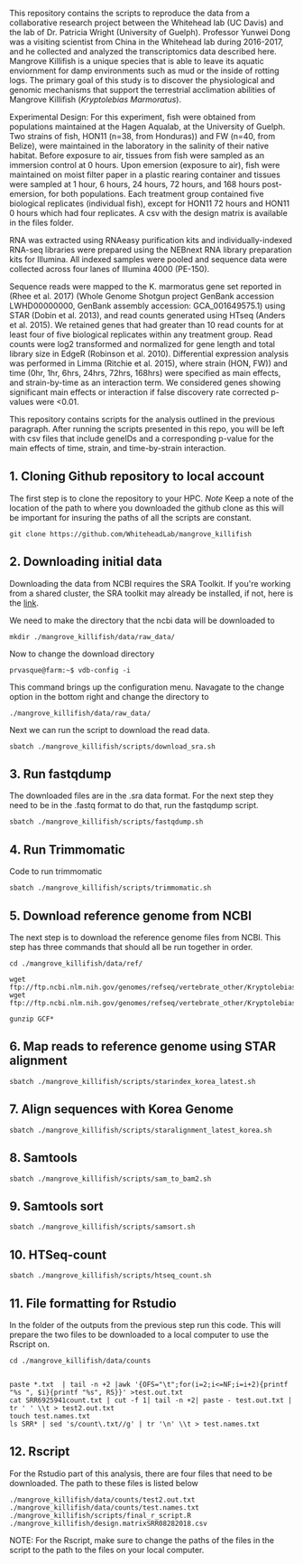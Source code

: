 This repository contains the scripts to reproduce the data from a collaborative research project between the Whitehead lab (UC Davis) and the lab of Dr. Patricia Wright (University of Guelph). Professor Yunwei Dong was a visiting scientist from China in the Whitehead lab during 2016-2017, and he collected and analyzed the transcriptomics data described here. Mangrove Killifish is a unique species that is able to leave its aquatic enviornment for damp environments such as mud or the inside of rotting logs. The primary goal of this study is to discover the physiological and genomic mechanisms that support the terrestrial acclimation abilities of Mangrove Killifish (_Kryptolebias Marmoratus_).

Experimental Design: For this experiment, fish were obtained from populations maintained at the Hagen Aqualab, at the University of Guelph. Two strains of fish, HON11 (n=38, from Honduras)) and FW (n=40, from Belize), were maintained in the laboratory in the salinity of their native habitat. Before exposure to air, tissues from fish were sampled as an immersion control at 0 hours. Upon emersion (exposure to air), fish were maintained on moist filter paper in a plastic rearing container and tissues were sampled at 1 hour, 6 hours, 24 hours, 72 hours, and 168 hours post-emersion, for both populations. Each treatment group contained five biological replicates (individual fish), except for HON11 72 hours and HON11 0 hours which had four replicates. A csv with the design matrix is available in the files folder.

RNA was extracted using RNAeasy purification kits and individually-indexed RNA-seq libraries were prepared using the NEBnext RNA library preparation kits for Illumina. All indexed samples were pooled and sequence data were collected across four lanes of Illumina 4000 (PE-150).

Sequence reads were mapped to the K. marmoratus gene set reported in (Rhee et al. 2017) (Whole Genome Shotgun project GenBank accession LWHD00000000, GenBank assembly accession: GCA_001649575.1) using STAR (Dobin et al. 2013), and read counts generated using HTseq (Anders et al. 2015). We retained genes that had greater than 10 read counts for at least four of five biological replicates within any treatment group. Read counts were log2 transformed and normalized for gene length and total library size in EdgeR (Robinson et al. 2010). Differential expression analysis was performed in Limma (Ritchie et al. 2015), where strain (HON, FW)) and time (0hr, 1hr, 6hrs, 24hrs, 72hrs, 168hrs) were specified as main effects, and strain-by-time as an interaction term. We considered genes showing significant main effects or interaction if false discovery rate corrected p-values were <0.01.

This repository contains scripts for the analysis outlined in the previous paragraph. After running the scripts presented in this repo, you will be left with csv files that include geneIDs and a corresponding p-value for the main effects of time, strain, and time-by-strain interaction.



## 1. Cloning Github repository to local account
The first step is to clone the repository to your HPC.
*Note* Keep a note of the location of the path to where you downloaded the github clone as this will be important for insuring the paths of all the scripts are constant.
```
git clone https://github.com/WhiteheadLab/mangrove_killifish
```

## 2. Downloading initial data
Downloading the data from NCBI requires the SRA Toolkit. If you're working from a shared cluster, the SRA toolkit may already be installed, if not, here is the [link](https://www.ncbi.nlm.nih.gov/sra/docs/toolkitsoft/).

We need to make the directory that the ncbi data will be downloaded to
```
mkdir ./mangrove_killifish/data/raw_data/
```
Now to change the download directory
```
prvasque@farm:~$ vdb-config -i
```

This command brings up the configuration menu. Navagate to the change option in the bottom right and change the directory to 
```
./mangrove_killifish/data/raw_data/
```

Next we can run the script to download the read data.
```
sbatch ./mangrove_killifish/scripts/download_sra.sh
```

## 3. Run fastqdump
The downloaded files are in the .sra data format. For the next step they need to be in the .fastq format to do that, run the fastqdump script.
```
sbatch ./mangrove_killifish/scripts/fastqdump.sh
```

## 4. Run Trimmomatic
Code to run trimmomatic
```
sbatch ./mangrove_killifish/scripts/trimmomatic.sh
```

## 5. Download reference genome from NCBI
The next step is to download the reference genome files from NCBI.
This step has three commands that should all be run together in order.
```
cd ./mangrove_killifish/data/ref/

wget ftp://ftp.ncbi.nlm.nih.gov/genomes/refseq/vertebrate_other/Kryptolebias_marmoratus/latest_assembly_versions/GCF_001649575.1_ASM164957v1/GCF_001649575.1_ASM164957v1_genomic.gff.gz
wget ftp://ftp.ncbi.nlm.nih.gov/genomes/refseq/vertebrate_other/Kryptolebias_marmoratus/latest_assembly_versions/GCF_001649575.1_ASM164957v1/GCF_001649575.1_ASM164957v1_genomic.fna.gz

gunzip GCF*
```

## 6. Map reads to reference genome using STAR alignment
```
sbatch ./mangrove_killifish/scripts/starindex_korea_latest.sh
```
## 7. Align sequences with Korea Genome
```
sbatch ./mangrove_killifish/scripts/staralignment_latest_korea.sh
```
## 8. Samtools
```
sbatch ./mangrove_killifish/scripts/sam_to_bam2.sh
```
## 9. Samtools sort
```
sbatch ./mangrove_killifish/scripts/samsort.sh
```
## 10. HTSeq-count
```
sbatch ./mangrove_killifish/scripts/htseq_count.sh
```
## 11. File formatting for Rstudio
In the folder of the outputs from the previous step run this code. This will prepare the two files to be downloaded to a local computer to use the Rscript on.
```
cd ./mangrove_killifish/data/counts


paste *.txt  | tail -n +2 |awk '{OFS="\t";for(i=2;i<=NF;i=i+2){printf "%s ", $i}{printf "%s", RS}}' >test.out.txt
cat SRR6925941count.txt | cut -f 1| tail -n +2| paste - test.out.txt | tr ' ' \\t > test2.out.txt 
touch test.names.txt
ls SRR* | sed 's/count\.txt//g' | tr '\n' \\t > test.names.txt
```
## 12. Rscript
For the Rstudio part of this analysis, there are four files that need to be downloaded. The path to these files is listed below
```
./mangrove_killifish/data/counts/test2.out.txt
./mangrove_killifish/data/counts/test.names.txt
./mangrove_killifish/scripts/final_r_script.R
./mangrove_killifish/design.matrixSRR08282018.csv
```
NOTE: For the Rscript, make sure to change the paths of the files in the script to the path to the files on your local computer.

